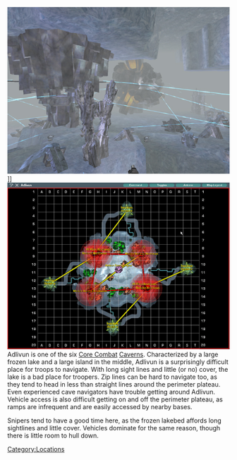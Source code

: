 ![](images/Adlivun.jpg "fig:Adlivun.jpg")\]\]
![](images/AdlivunMap.jpg "fig:AdlivunMap.jpg") Adlivun is one of the six [Core
Combat](Core_Combat.md "wikilink") [Caverns](Caverns.md "wikilink").
Characterized by a large frozen lake and a large island in the middle,
Adlivun is a surprisingly difficult place for troops to navigate. With
long sight lines and little (or no) cover, the lake is a bad place for
troopers. Zip lines can be hard to navigate too, as they tend to head in
less than straight lines around the perimeter plateau. Even experienced
cave navigators have trouble getting around Adlivun. Vehicle access is
also difficult getting on and off the perimeter plateau, as ramps are
infrequent and are easily accessed by nearby bases.

Snipers tend to have a good time here, as the frozen lakebed affords
long sightlines and little cover. Vehicles dominate for the same reason,
though there is little room to hull down.

[Category:Locations](Category:Locations.md "wikilink")
